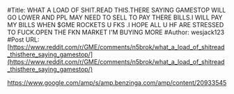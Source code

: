 #Title: WHAT A LOAD OF SHIT.READ THIS.THERE SAYING GAMESTOP WILL GO LOWER AND PPL MAY NEED TO SELL TO PAY THERE BILLS.I WILL PAY MY BILLS WHEN $GME ROCKETS U FKS .I HOPE ALL U HF ARE STRESSED TO FUCK.OPEN THE FKN MARKET I'M BUYING MORE
#Author: wesjack123
#Post URL: [https://www.reddit.com/r/GME/comments/n5brok/what_a_load_of_shitread_thisthere_saying_gamestop/](https://www.reddit.com/r/GME/comments/n5brok/what_a_load_of_shitread_thisthere_saying_gamestop/)


https://www.google.com/amp/s/amp.benzinga.com/amp/content/20933545